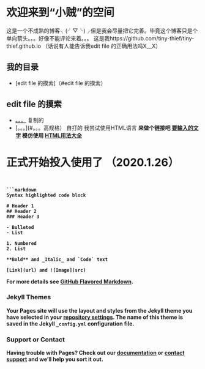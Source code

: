 # 欢迎来到“小贼”的空间

这是一个不成熟的博客╮(╯▽╰)╭但是我会尽量把它完善。毕竟这个博客只是个单向箭头。。。好像不能评论来着。。。
这是我https://github.com/tiny-thief/tiny-thief.github.io （话说有人能告诉我edit file 的正确用法吗X﹏X）

## 我的目录
- [edit file 的摸索]（#edit file 的摸索）



## edit file 的摸索
 - [。。。](#。。。哈哈哈) 复制的
 - [。。。](#。。。高规格） 自打的
我尝试使用HTML语言
<B>来做个链接吧
<a href="要跳转的目标路径" target="_blank">要输入的文字</a>
模仿使用
<a href="https://blog.csdn.net/The_Best_Hacker/article/details/82891527" target="_blank">HTML用法大全</a>

# 正式开始投入使用了 （2020.1.26）

 ```复制我的文章


```markdown
Syntax highlighted code block

# Header 1
## Header 2
### Header 3

- Bulleted
- List

1. Numbered
2. List

**Bold** and _Italic_ and `Code` text

[Link](url) and ![Image](src)
```

For more details see [GitHub Flavored Markdown](https://guides.github.com/features/mastering-markdown/).

### Jekyll Themes

Your Pages site will use the layout and styles from the Jekyll theme you have selected in your [repository settings](https://github.com/tiny-thief/tiny-thief.github.io/settings). The name of this theme is saved in the Jekyll `_config.yml` configuration file.

### Support or Contact

Having trouble with Pages? Check out our [documentation](https://help.github.com/categories/github-pages-basics/) or [contact support](https://github.com/contact) and we’ll help you sort it out.
